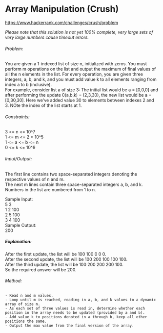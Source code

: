 # Array Manipulation (Crush)
https://www.hackerrank.com/challenges/crush/problem  
  
*Please note that this solution is not yet 100% complete, very large sets of very large numbers cause timeout errors.*  
    
###### Problem:  
You are given a 1-indexed list of size n, initialized with zeros. You must perform m operations on the list and output the maximum of final values of all the n elements in the list. For every operation, you are given three integers, a, b, and k, and you must add value k to all elements ranging from index a to b (inclusive).  
For example, consider list a of size 3: The initial list would be a = [0,0,0] and after performing the update 0(a,b,k) = (2,3,30), the new list would be a = [0,30,30]. Here we've added value 30 to elements between indexes 2 and 3. NOte the index of the list starts at 1.  
  
###### Constraints:  
3 <= n <= 10^7  
1 <= m <= 2 * 10^5  
1 <= a <= b <= n  
0 <= k <= 10^9  
 
###### Input/Output:  
The first line contains two space-separated integers denoting the respective values of n and m.  
The next m lines contain three space-separated integers a, b, and k.  
Numbers in the list are numbered from 1 to n.  
  
Sample Input:  
	5 3  
	1 2 100  
	2 5 100  
	3 4 100  
Sample Output:  
	200  
  
##### Explanation:  
After the first update, the list will be   100 100  0   0   0.  
After the second update, the list will be  100 200 100 100 100.  
After the third update, the list will be   100 200 200 200 100.  
So the required answer will be 200.  
  
###### Method:  
	- Read n and m values.  
	- Loop until m is reached, reading in a, b, and k values to a dynamic array of size n.  
	- As each set of three values is read in, determine whether each position in the array needs to be updated (provided by a and b).  
	- Add value k to positions denoted in a through b, keep all other positions the same.  
	- Output the max value from the final version of the array.  